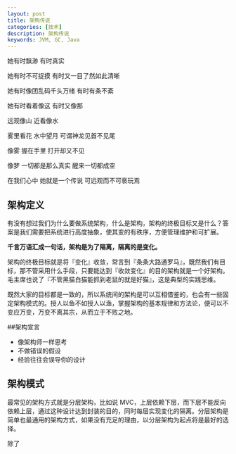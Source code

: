 ```yaml
---
layout: post
title: 架构传说
categories: [技术]
description: 架构传说
keywords: JVM, GC, Java
---
```


她有时飘渺
有时真实

她有时不可捉摸
有时又一目了然如此清晰

她有时像团乱码千头万绪
有时有条不紊

她有时看着像这
有时又像那

远观像山
近看像水

雾里看花
水中望月
可谓神龙见首不见尾

像雾
握在手里
打开却又不见

像梦
一切都是那么真实
醒来一切都成空

在我们心中
她就是一个传说
可远观而不可亵玩焉

## 架构定义

有没有想过我们为什么要做系统架构，什么是架构，架构的终极目标又是什么？答案是我们需要把系统进行高度抽象，使其变的有秩序，方便管理维护和可扩展。

**千言万语汇成一句话，架构是为了隔离，隔离的是变化。**

架构的终极目标就是将『变化』收敛，常言到『条条大路通罗马』，既然我们有目标，那不管采用什么手段，只要能达到『收敛变化』的目的架构就是一个好架构。毛主席也说了『不管黑猫白猫能抓到老鼠的就是好猫』，这是典型的实践思维。

既然大家的目标都是一致的，所以系统间的架构是可以互相借鉴的，也会有一些固定架构模式的。授人以鱼不如授人以渔，掌握架构的基本规律和方法论，便可以不变应万变，万变不离其宗，从而立于不败之地。

##架构宣言

* 像架构师一样思考
* 不做错误的假设
* 经验往往会误导你的设计

## 架构模式

最常见的架构方式就是分层架构，比如说 MVC，上层依赖下层，而下层不能反向依赖上层，通过这种设计达到封装的目的，同时每层实现变化的隔离。分层架构是简单也最通用的架构方式，如果没有充足的理由，以分层架构为起点将是最好的选择。

除了


